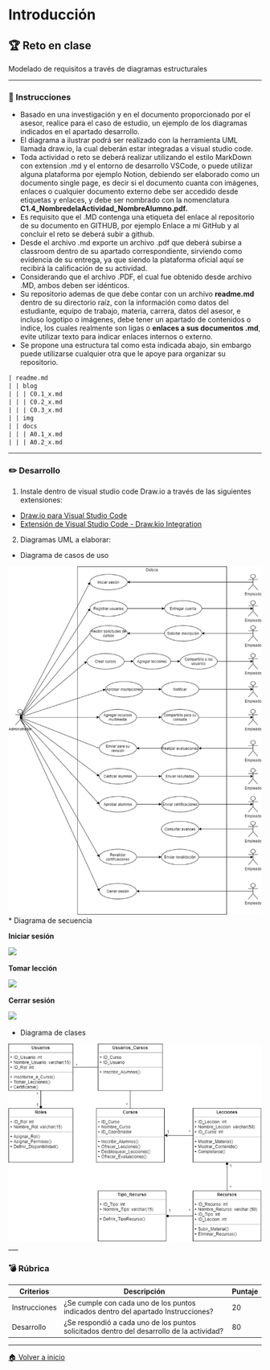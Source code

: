 # Introducción
## :trophy: Reto en clase
Modelado de requisitos a través de diagramas estructurales
___
### :blue_book: Instrucciones
* Basado en una investigación y en el documento proporcionado por el asesor, realice para el caso de estudio, un ejemplo de los diagramas indicados en el apartado desarrollo.
* El diagrama a ilustrar podrá ser realizado con la herramienta UML llamada draw.io, la cual deberán estar integradas a visual studio code.
* Toda actividad o reto se deberá realizar utilizando el estilo MarkDown con extension .md y el entorno de desarrollo VSCode, o puede utilizar alguna plataforma por ejemplo Notion, debiendo ser elaborado como un documento single page, es decir si el documento cuanta con imágenes, enlaces o cualquier documento externo debe ser accedido desde etiquetas y enlaces, y debe ser nombrado con la nomenclatura **C1.4_NombredelaActividad_NombreAlumno.pdf.**
* Es requisito que el .MD contenga una etiqueta del enlace al repositorio de su documento en GITHUB, por ejemplo Enlace a mi GitHub y al concluir el reto se deberá subir a github.
* Desde el archivo .md exporte un archivo .pdf que deberá subirse a classroom dentro de su apartado correspondiente, sirviendo como evidencia de su entrega, ya que siendo la plataforma oficial aquí se recibirá la calificación de su actividad.
* Considerando que el archivo .PDF, el cual fue obtenido desde archivo .MD, ambos deben ser idénticos.
* Su repositorio ademas de que debe contar con un archivo **readme.md** dentro de su directorio raíz, con la información como datos del estudiante, equipo de trabajo, materia, carrera, datos del asesor, e incluso logotipo o imágenes, debe tener un apartado de contenidos o indice, los cuales realmente son ligas o **enlaces a sus documentos .md**, evite utilizar texto para indicar enlaces internos o externo.
* Se propone una estructura tal como esta indicada abajo, sin embargo puede utilizarse cualquier otra que le apoye para organizar su repositorio.
~~~
| readme.md
| | blog
| | | C0.1_x.md
| | | C0.2_x.md
| | | C0.3_x.md
| | img
| | docs
| | | A0.1_x.md
| | | A0.2_x.md
~~~
___
### :pencil2: Desarrollo
1. Instale dentro de visual studio code Draw.io a través de las siguientes extensiones:
* [Draw.io para Visual Studio Code](https://marketplace.visualstudio.com/items?itemName=hediet.vscode-drawio)
* [Extensión de Visual Studio Code - Draw.kio Integration](https://www.youtube.com/watch?v=Y47ZlxoDWNI)

2. Diagramas UML a elaborar:
* Diagrama de casos de uso
<img src="https://raw.githubusercontent.com/BanuelosMendezJordi/Analisis_Avanzado_17212330/main/img/C1.4_DiagramadeCasosdeUso_General.png">
* Diagrama de secuencia

**Iniciar sesión**

<img src="https://raw.githubusercontent.com/BanuelosMendezJordi/Analisis_Avanzado_17212330/main/img/C1.4_DiagramadeSecuencia_IniciarSesi%C3%B3n.png">

**Tomar lección**

<img src="https://raw.githubusercontent.com/BanuelosMendezJordi/Analisis_Avanzado_17212330/main/img/C1.4_DiagramadeSecuencia_Lecci%C3%B3n.png">

**Cerrar sesión**

<img src="https://raw.githubusercontent.com/BanuelosMendezJordi/Analisis_Avanzado_17212330/main/img/C1.4_DiagramadeSecuencia_CerrarSesi%C3%B3n_2.png">

* Diagrama de clases
<img src="https://raw.githubusercontent.com/BanuelosMendezJordi/Analisis_Avanzado_17212330/main/img/C1.4_DiagramadeClases.png">
___

### :bomb: Rúbrica
<table>
    <thead>
    <th>Criterios</th>
    <th>Descripción</th>
    <th>Puntaje</th>      
    </thead>
    <tr>
    <td>Instrucciones</td>
    <td>¿Se cumple con cada uno de los puntos indicados dentro del apartado Instrucciones?</td>
    <td>20</td>
    <tr>
    <td>Desarrollo</td>
    <td>¿Se respondió a cada uno de los puntos solicitados dentro del desarrollo de la actividad?</td>
    <td>80</td>
</table>

___

[:house: Volver a inicio](https://github.com/BanuelosMendezJordi/Analisis_Avanzado_17212330/blob/main/README.md)
